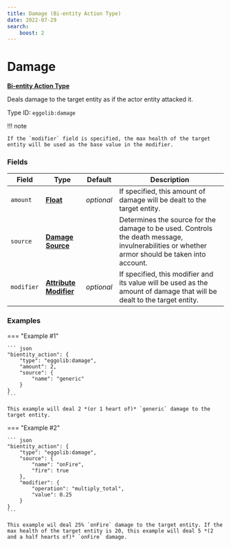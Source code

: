 ```yaml
---
title: Damage (Bi-entity Action Type)
date: 2022-07-29
search:
    boost: 2
---
```


#   Damage

[**Bi-entity Action Type**][1]

Deals damage to the target entity as if the actor entity attacked it.

Type ID: `eggolib:damage`


!!! note

    If the `modifier` field is specified, the max health of the target entity will be used as the base value in the modifier.


### Fields

Field | Type | Default | Description
------|------|---------|------------
`amount` | [**Float**][2] | *optional* | If specified, this amount of damage will be dealt to the target entity.
`source` | [**Damage Source**][3] | | Determines the source for the damage to be used. Controls the death message, invulnerabilities or whether armor should be taken into account.
`modifier` | [**Attribute Modifier**][4] | *optional* | If specified, this modifier and its value will be used as the amount of damage that will be dealt to the target entity.


### Examples

=== "Example #1"

    ``` json
    "bientity_action": {
        "type": "eggolib:damage",
        "amount": 2,
        "source": {
            "name": "generic"
        }
    }
    ```

    This example will deal 2 *(or 1 heart of)* `generic` damage to the target entity.


=== "Example #2"

    ``` json
    "bientity_action": {
        "type": "eggolib:damage",
        "source": {
            "name": "onFire",
            "fire": true
        },
        "modifier": {
            "operation": "multiply_total",
            "value": 0.25
        }
    }
    ```

    This example wil deal 25% `onFire` damage to the target entity. If the max health of the target entity is 20, this example will deal 5 *(2 and a half hearts of)* `onFire` damage.



[1]: ../bientity_action_types.md
[2]: https://origins.readthedocs.io/en/latest/types/data_types/float
[3]: https://origins.readthedocs.io/en/latest/types/data_types/damage_source
[4]: https://origins.readthedocs.io/en/latest/types/data_types/attribute_modifier
